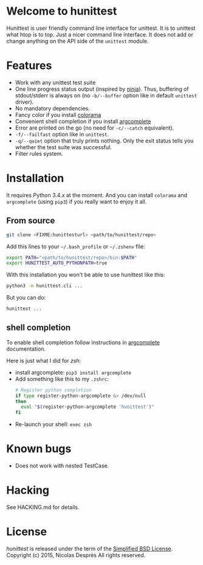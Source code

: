 # Welcome to hunittest

Hunittest is user friendly command line interface for unittest.
It is to unittest what htop is to top. Just a nicer command line interface.
It does not add or change anything on the API side of the `unittest` module.

# Features

* Work with any unittest test suite
* One line progress status output (inspired by
  [ninja](https://github.com/martine/ninja)). Thus, buffering of stdout/stderr
  is always on (no `-b/--buffer` option like in default `unittest` driver).
* No mandatory dependencies.
* Fancy color if you install [colorama](https://pypi.python.org/pypi/colorama)
* Convenient shell completion if you install
  [argcomplete](https://pypi.python.org/pypi/argcomplete)
* Error are printed on the go (no need for `-c/--catch` equivalent).
* `-f/--failfast` option like in `unittest`.
* `-q/--quiet` option that truly prints nothing. Only the exit status
  tells you whether the test suite was successful.
* Filter rules system.

# Installation

It requires Python 3.4.x at the moment. And you can install `colorama` and
`argcomplete` (using `pip3`) if you really want to enjoy it all.

## From source

```sh
git clone <FIXME:hunittesturl> <path/to/hunittest/repo>
```

Add this lines to your `~/.bash_profile` or `~/.zshenv` file:

```sh
export PATH="<path/to/hunittest/repo>/bin:$PATH"
export HUNITTEST_AUTO_PYTHONPATH=true
```

With this installation you won't be able to use hunittest like this:

```sh
python3 -m hunittest.cli ...
```

But you can do:

```sh
hunittest ...
```

## shell completion

To enable shell completion follow instructions in
[argcomplete](https://pypi.python.org/pypi/argcomplete) documentation.

Here is just what I did for *zsh*:
* install argcomplete: `pip3 install argcomplete`
* Add something like this to my `.zshrc`:
  ```sh
  # Register python completion
  if type register-python-argcomplete &> /dev/null
  then
    eval "$(register-python-argcomplete 'hunittest')"
  fi
  ```
* Re-launch your shell: `exec zsh`

# Known bugs

* Does not work with nested TestCase.

# Hacking

See HACKING.md for details.

# License

_hunittest_ is released under the term of the [Simplified BSD License](http://choosealicense.com/licenses/bsd-2-clause).
Copyright (c) 2015, Nicolas Desprès
All rights reserved.
